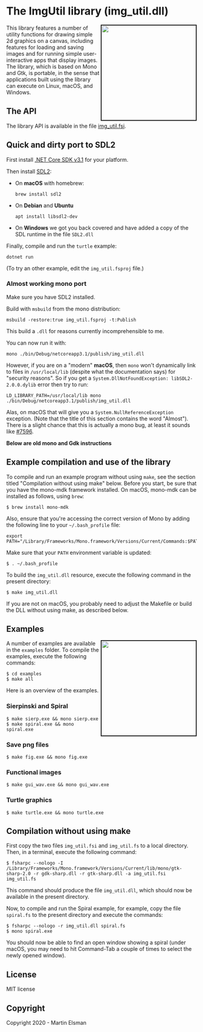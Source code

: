 # The ImgUtil library (img_util.dll)

<img src="images/turtle.png" border="2" width="250" align="right">

This library features a number of utility functions for drawing simple
2d graphics on a canvas, including features for loading and saving
images and for running simple user-interactive apps that display
images. The library, which is based on Mono and Gtk, is portable, in
the sense that applications built using the library can execute on
Linux, macOS, and Windows.

## The API

The library API is available in the file [img_util.fsi](img_util.fsi).

## Quick and dirty port to SDL2

First install [.NET Core SDK
v3.1](https://dotnet.microsoft.com/download/dotnet-core/3.1) for your
platform.

Then install [SDL2](https://www.libsdl.org/index.php):

  * On **macOS** with homebrew:

        brew install sdl2

  * On **Debian** and **Ubuntu**

        apt install libsdl2-dev

  * On **Windows** we got you back covered and have added a copy of
    the SDL runtime in the file `SDL2.dll`

Finally, compile and run the `turtle` example:

    dotnet run

(To try an other example, edit the `img_util.fsproj` file.)

### Almost working mono port

Make sure you have SDL2 installed.

Build with `msbuild` from the mono distribution:

    msbuild -restore:true img_util.fsproj -t:Publish

This build a `.dll` for reasons currently incomprehensible to me.

You can now run it with:

    mono ./bin/Debug/netcoreapp3.1/publish/img_util.dll

However, if you are on a "modern" **macOS**, then `mono` won't
dynamically link to files in `/usr/local/lib` (despite what the
documentation says) for "security reasons". So if you get a `System.DllNotFoundException: libSDL2-2.0.0.dylib` error then try to run:

    LD_LIBRARY_PATH=/usr/local/lib mono ./bin/Debug/netcoreapp3.1/publish/img_util.dll

Alas, on macOS that will give you a `System.NullReferenceException`
exception. (Note that the title of this section contains the word
"Almost"). There is a slight chance that this is actually a mono bug,
at least it sounds like [#7596](https://github.com/mono/mono/issues/7596).


**Below are old mono and Gdk instructions**



## Example compilation and use of the library

To compile and run an example program without using `make`, see the
section titled "Compilation without using make" below. Before you
start, be sure that you have the mono-mdk framework installed. On
macOS, mono-mdk can be installed as follows, using `brew`:

    $ brew install mono-mdk

Also, ensure that you're accessing the correct version of Mono by
adding the following line to your `~/.bash_profile` file:

    export PATH="/Library/Frameworks/Mono.framework/Versions/Current/Commands:$PATH"

Make sure that your `PATH` environment variable is updated:

    $ . ~/.bash_profile

To build the `img_util.dll` resource, execute the following command
in the present directory:

    $ make img_util.dll

If you are not on macOS, you probably need to adjust the Makefile or build the DLL without using make, as described below.

## Examples

<img src="images/applespiral.png" border="2" width="250" align="right">

A number of examples are available in the `examples` folder. To
compile the examples, execute the following commands:

    $ cd examples
	$ make all

Here is an overview of the examples.

### Sierpinski and Spiral

    $ make sierp.exe && mono sierp.exe
    $ make spiral.exe && mono spiral.exe

### Save png files

    $ make fig.exe && mono fig.exe

### Functional images

    $ make gui_wav.exe && mono gui_wav.exe

### Turtle graphics

    $ make turtle.exe && mono turtle.exe

## Compilation without using make

First copy the two files `img_util.fsi` and `img_util.fs` to a local
directory. Then, in a terminal, execute the following command:

    $ fsharpc --nologo -I /Library/Frameworks/Mono.framework/Versions/Current/lib/mono/gtk-sharp-2.0 -r gdk-sharp.dll -r gtk-sharp.dll -a img_util.fsi img_util.fs

This command should produce the file `img_util.dll`, which should now
be available in the present directory.

Now, to compile and run the Spiral example, for example, copy the
file `spiral.fs` to the present directory and execute the commands:

    $ fsharpc --nologo -r img_util.dll spiral.fs
    $ mono spiral.exe

You should now be able to find an open window showing a spiral (under
macOS, you may need to hit Command-Tab a couple of times to select the
newly opened window).

## License

MIT license

## Copyright

Copyright 2020 - Martin Elsman
